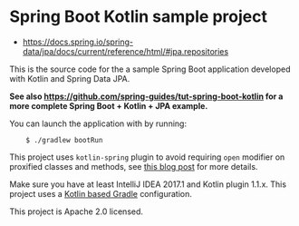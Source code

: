 # Spring Boot Kotlin sample project
- https://docs.spring.io/spring-data/jpa/docs/current/reference/html/#jpa.repositories

This is the source code for the a sample Spring Boot application developed with Kotlin and Spring Data JPA.

**See also https://github.com/spring-guides/tut-spring-boot-kotlin for a more complete Spring Boot + Kotlin + JPA example.**

You can launch the application with by running:

		$ ./gradlew bootRun

This project uses `kotlin-spring` plugin to avoid requiring `open` modifier on proxified
classes and methods, see [this blog post](https://blog.jetbrains.com/kotlin/2016/12/kotlin-1-0-6-is-here/) for more details.

Make sure you have at least IntelliJ IDEA 2017.1 and Kotlin plugin 1.1.x.
This project uses a [Kotlin based Gradle](https://github.com/gradle/kotlin-dsl) configuration.

This project is Apache 2.0 licensed.
